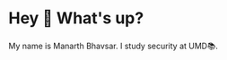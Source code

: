 <h1 align="left">Hey 👋 What's up?</h1>

###

<p align="left">My name is Manarth Bhavsar. I study security at UMD📚.</p>

###
<!--
**Manarth-Bhavsar/Manarth-Bhavsar** is a ✨ _special_ ✨ repository because its `README.md` (this file) appears on your GitHub profile.

Here are some ideas to get you started:

- 🔭 I’m currently working on ...
- 🌱 I’m currently learning ...
- 👯 I’m looking to collaborate on ...
- 🤔 I’m looking for help with ...
- 💬 Ask me about ...
- 📫 How to reach me: ...
- 😄 Pronouns: ...
- ⚡ Fun fact: ...
-->
